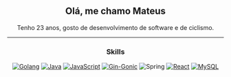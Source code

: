 <!--
<div align="center">

# Hi, guys 👋

Welcome to my page!

*<small>I'm Mateus. I have been studying systems development for more than 2 years. I have a strong interest in software development. I enjoy building apps using Go, Python, JavaScript, and a few other languages and tools.</small>*



## How to reach me
[![Gmail](https://img.shields.io/badge/Gmail-D14836?style=for-the-badge&logo=gmail&logoColor=white)](mailto:mateuscavalcant7@gmail.com)
[![LinkedIn](https://img.shields.io/badge/LinkedIn-0077B5?style=for-the-badge&logo=linkedin&logoColor=white)](https://www.linkedin.com/in/mateus-cavalcante-0a39811a2/)

</div>




### Languages


[![Go](https://img.shields.io/badge/Go-000000?style=for-the-badge&logo=go&logoColor=00ADD8)](https://golang.org/)
[![Java](https://img.shields.io/badge/Java-000000?style=for-the-badge&logo=openjdk&logoColor=ffffff)](https://openjdk.java.net/)
[![Python](https://img.shields.io/badge/Python-000000?style=for-the-badge&logo=python&logoColor=3776AB)](https://www.python.org/)
[![JavaScript](https://img.shields.io/badge/JavaScript-000000?style=for-the-badge&logo=javascript&logoColor=F7DF1E)](https://developer.mozilla.org/en-US/docs/Web/JavaScript)





### Technologies & Frameworks

[![Gin-Gonic](https://img.shields.io/badge/Gin-000000?style=for-the-badge&logo=gin&logoColor=00ADD8)](https://gin-gonic.com/)
[![Flask](https://img.shields.io/badge/Flask-000000?style=for-the-badge&logo=flask&logoColor=white)](https://flask.palletsprojects.com/)
[![React](https://img.shields.io/badge/React-000000?style=for-the-badge&logo=react&logoColor=61DAFB)](https://reactjs.org/)
[![jQuery](https://img.shields.io/badge/jQuery-000000?style=for-the-badge&logo=jquery&logoColor=white)](https://jquery.com/)
[![HTML](https://img.shields.io/badge/HTML5-000000?style=for-the-badge&logo=html5&logoColor=E34F26)](https://developer.mozilla.org/en-US/docs/Web/Guide/HTML/HTML5)
[![MySQL](https://img.shields.io/badge/MySQL-000000?style=for-the-badge&logo=mysql&logoColor=white)](https://www.mysql.com/)
[![PostgreSQL](https://img.shields.io/badge/PostgreSQL-000000?style=for-the-badge&logo=postgresql&logoColor=336791)](https://www.postgresql.org/)



### Most Used Languages
[![Top Langs](https://github-readme-stats.vercel.app/api/top-langs/?username=mateuscavalcant&icons=true&bg_color=00000000&layout=donut&hide=html,css&hide_title=true)](https://github.com/anuraghazra/github-readme-stats)



### Hi there, I'm Mateus 👋

```go
package Mateus

func GetAboutMe() string {
	return "Hi there, I'm Mateus. I have interested in software development"
               
}

func GetLanguages() []string {
	return []string{
		"Go",
		"Java",
		"Python",
		"JavaScript",
	}
}

func GetTools() []string {
	return []string{
		"Gin Gonic",
		"Spring Boot",
		"Flask",
		"React",
		"MySQL", 
	}
}


func GetContact() map[string]string {
	return map[string]string{
		"e-mail": "mateuscavalcant7@gmail.com",
	}
}
```

-->

<div align="center">

  ## Olá, me chamo Mateus
  
  Tenho 23 anos, gosto de desenvolvimento de software e de ciclismo. <br />
  
  ---
### Skills
  [![Golang](https://img.shields.io/badge/Go-00ADD8?style=for-the-badge&logo=go&logoColor=white)](https://golang.org/)
[![Java](https://img.shields.io/badge/java-%23ED8B00.svg?style=for-the-badge&logo=openjdk&logoColor=white)](https://openjdk.java.net/)
[![JavaScript](https://img.shields.io/badge/JavaScript-fff569?style=for-the-badge&logo=javascript&logoColor=242424)](https://developer.mozilla.org/en-US/docs/Web/JavaScript)
[![Gin-Gonic](https://img.shields.io/badge/Gin-00ADEF?style=for-the-badge&logo=gin&logoColor=000000)](https://gin-gonic.com/)
![Spring](https://img.shields.io/badge/spring-%236DB33F.svg?style=for-the-badge&logo=spring&logoColor=white)
[![React](https://img.shields.io/badge/React-20232A?style=for-the-badge&logo=react&logoColor=61DAFB)](https://reactjs.org/)
[![MySQL](https://img.shields.io/badge/MySQL-00000F?style=for-the-badge&logo=mysql&logoColor=white)](https://www.mysql.com/)





